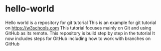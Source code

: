 # hello-world
Hello world is a repository for git tutorial
This is an example for git tutorial on https://w3schools.com
This tutorial focuses mainly on Git and using GitHub as its remote.
This repository is build step by step in the tutorial
It now includes steps for GitHub 
including how to work with branches on GitHub